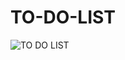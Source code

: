 # TO-DO-LIST
![TO DO LIST](https://user-images.githubusercontent.com/95064494/192151502-2579062b-0b72-4cc9-83a7-32910b56526d.png)
